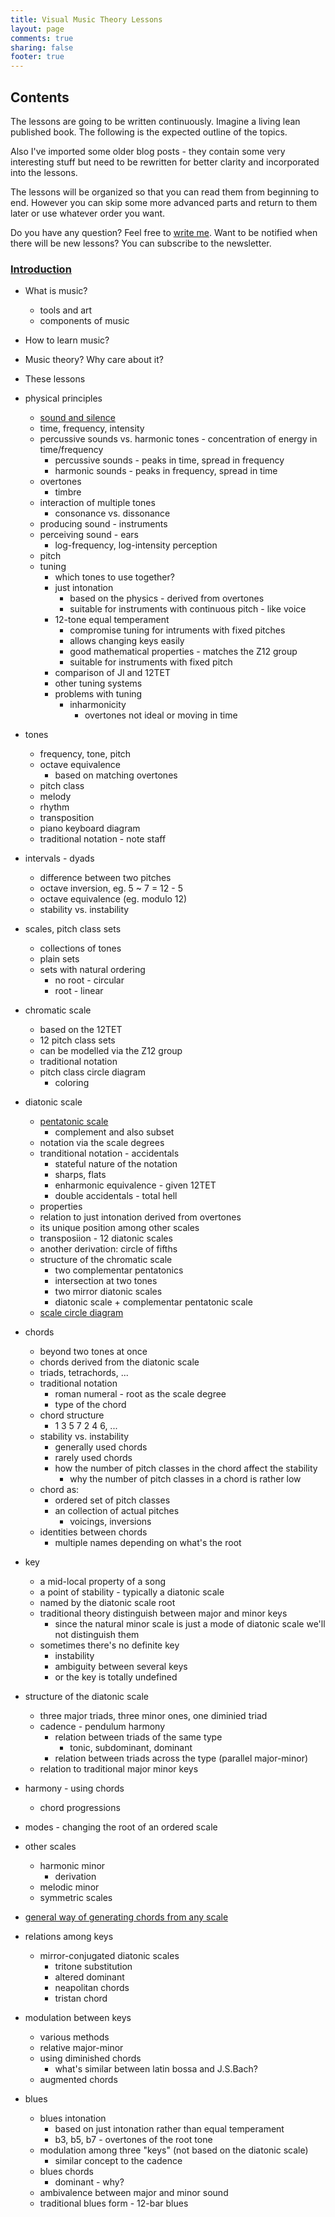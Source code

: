 ```yaml
---
title: Visual Music Theory Lessons
layout: page
comments: true
sharing: false
footer: true
---
```


## Contents

The lessons are going to be written continuously. Imagine a living lean published book. The following is the expected outline of the topics.

Also I've imported some older blog posts - they contain some very interesting stuff but need to be rewritten for better clarity and incorporated into the lessons.

The lessons will be organized so that you can read them from beginning to end. However you can skip some more advanced parts and return to them later or use whatever order you want.

Do you have any question? Feel free to [write me](/contact/). Want to be notified when there will be new lessons? You can subscribe to the newsletter.

### [Introduction](introduction.html)
- What is music?
	- tools and art
	- components of music
- How to learn music?
- Music theory? Why care about it?
- These lessons

- physical principles
	- [sound and silence](physical-principles/sound-and-silence.html)
	- time, frequency, intensity
	- percussive sounds vs. harmonic tones - concentration of energy in time/frequency
		- percussive sounds - peaks in time, spread in frequency
		- harmonic sounds - peaks in frequency, spread in time
	- overtones
		- timbre
	- interaction of multiple tones
		- consonance vs. dissonance
	- producing sound - instruments
	- perceiving sound - ears
		- log-frequency, log-intensity perception
	- pitch
	- tuning
		- which tones to use together?
		- just intonation
			- based on the physics - derived from overtones
			- suitable for instruments with continuous pitch - like voice
		- 12-tone equal temperament
			- compromise tuning for intruments with fixed pitches
			- allows changing keys easily
			- good mathematical properties - matches the Z12 group
			- suitable for instruments with fixed pitch
		- comparison of JI and 12TET
		- other tuning systems
		- problems with tuning
			- inharmonicity
				- overtones not ideal or moving in time
- tones
	- frequency, tone, pitch
	- octave equivalence
		- based on matching overtones
	- pitch class
	- melody
	- rhythm
	- transposition
	- piano keyboard diagram
	- traditional notation - note staff
- intervals - dyads
	- difference between two pitches
	- octave inversion, eg. 5 ~ 7 = 12 - 5
	- octave equivalence (eg. modulo 12)
	- stability vs. instability
- scales, pitch class sets
	- collections of tones
	- plain sets
	- sets with natural ordering
		- no root - circular
		- root - linear
- chromatic scale
	- based on the 12TET
	- 12 pitch class sets
	- can be modelled via the Z12 group
	- traditional notation
	- pitch class circle diagram
		- coloring
- diatonic scale
	- [pentatonic scale](/blog/2012/pentatonics-and-major-scale/)
		- complement and also subset
	- notation via the scale degrees
	- tranditional notation - accidentals
		- stateful nature of the notation
		- sharps, flats
		- enharmonic equivalence - given 12TET
		- double accidentals - total hell
	- properties
	- relation to just intonation derived from overtones
	- its unique position among other scales
	- transposiion - 12 diatonic scales
	- another derivation: circle of fifths
	- structure of the chromatic scale
		- two complementar pentatonics
		- intersection at two tones
		- two mirror diatonic scales
		- diatonic scale + complementar pentatonic scale
	- [scale circle diagram](/blog/2013/scale-based-pitch-class-circle/)
- chords
	- beyond two tones at once
	- chords derived from the diatonic scale
	- triads, tetrachords, ...
	- traditional notation
		- roman numeral - root as the scale degree
		- type of the chord
	- chord structure
		- 1 3 5 7 2 4 6, ...
	- stability vs. instability
		- generally used chords
		- rarely used chords
		- how the number of pitch classes in the chord affect the stability
			- why the number of pitch classes in a chord is rather low
	- chord as:
		- ordered set of pitch classes
		- an collection of actual pitches
			- voicings, inversions
	- identities between chords
		- multiple names depending on what's the root
- key
	- a mid-local property of a song
	- a point of stability - typically a diatonic scale
	- named by the diatonic scale root
	- traditional theory distinguish between major and minor keys
		- since the natural minor scale is just a mode of diatonic scale we'll not distinguish them
	- sometimes there's no definite key
		- instability
		- ambiguity between several keys
		- or the key is totally undefined
- structure of the diatonic scale
	- three major triads, three minor ones, one diminied triad
	- cadence - pendulum harmony
		- relation between triads of the same type
			- tonic, subdominant, dominant
		- relation between triads across the type (parallel major-minor)
	- relation to traditional major minor keys
- harmony - using chords
	- chord progressions
- modes - changing the root of an ordered scale
- other scales
	- harmonic minor
		- derivation
	- melodic minor
	- symmetric scales
- [general way of generating chords from any scale](/blog/2012/generating-chords-the-math-behind/)
- relations among keys
	- mirror-conjugated diatonic scales
		- tritone substitution
		- altered dominant
		- neapolitan chords
		- tristan chord
- modulation between keys
	- various methods
	- relative major-minor
	- using diminished chords
		- what's similar between latin bossa and J.S.Bach?
	- augmented chords
- blues
	- blues intonation
		- based on just intonation rather than equal temperament
		- b3, b5, b7 - overtones of the root tone
	- modulation among three "keys" (not based on the diatonic scale)
		- similar concept to the cadence
	- blues chords
		- dominant - why?
	- ambivalence between major and minor sound
	- traditional blues form - 12-bar blues
